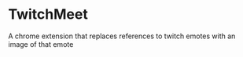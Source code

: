 # TwitchMeet

A chrome extension that replaces references to twitch emotes with an image of that emote
